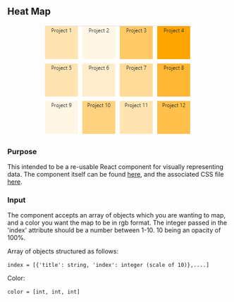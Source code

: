 ## Heat Map 

<p align="center">
    <img src="https://github.com/sammydowds/heat-map/blob/master/public/map_example.PNG" alt="Map Demo" />
</p>

### Purpose
This intended to be a re-usable React component for visually representing data. The component itself can be found [here](https://github.com/sammydowds/heat-map/blob/master/src/components/HeatMapComponent.js), and the associated CSS file [here](https://github.com/sammydowds/heat-map/blob/master/src/components/heatmap.css). 

### Input
The component accepts an array of objects which you are wanting to map, and a color you want the map to be in rgb format. The integer passed in the 'index' attribute should be a number between 1-10. 10 being an opacity of 100%. 

Array of objects structured as follows: 

    index = [{'title': string, 'index': integer (scale of 10)},....]

Color:
 
    color = [int, int, int]

